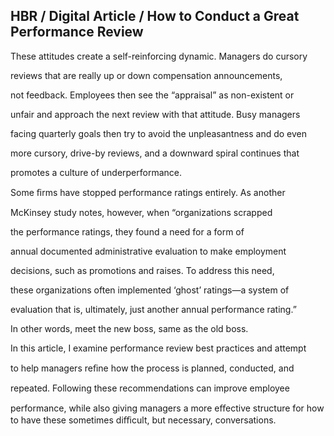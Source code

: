 ## HBR / Digital Article / How to Conduct a Great Performance Review

These attitudes create a self-reinforcing dynamic. Managers do cursory

reviews that are really up or down compensation announcements,

not feedback. Employees then see the “appraisal” as non-existent or

unfair and approach the next review with that attitude. Busy managers

facing quarterly goals then try to avoid the unpleasantness and do even

more cursory, drive-by reviews, and a downward spiral continues that

promotes a culture of underperformance.

Some ﬁrms have stopped performance ratings entirely. As another

McKinsey study notes, however, when “organizations scrapped

the performance ratings, they found a need for a form of

annual documented administrative evaluation to make employment

decisions, such as promotions and raises. To address this need,

these organizations often implemented ‘ghost’ ratings—a system of

evaluation that is, ultimately, just another annual performance rating.”

In other words, meet the new boss, same as the old boss.

In this article, I examine performance review best practices and attempt

to help managers reﬁne how the process is planned, conducted, and

repeated. Following these recommendations can improve employee

performance, while also giving managers a more eﬀective structure for how to have these sometimes diﬃcult, but necessary, conversations.